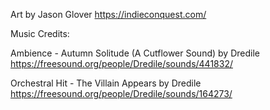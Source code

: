Art by Jason Glover
https://indieconquest.com/

Music Credits:

Ambience - Autumn Solitude (A Cutflower Sound) by Dredile
https://freesound.org/people/Dredile/sounds/441832/

Orchestral Hit - The Villain Appears by Dredile
https://freesound.org/people/Dredile/sounds/164273/
